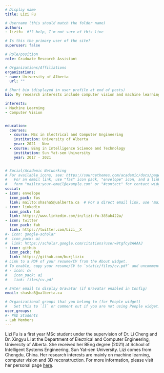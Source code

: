 ```yaml
---
# Display name
title: Lizi Fu

# Username (this should match the folder name)
authors:
- lizifu  #?? help, I'm not sure of this line

# Is this the primary user of the site?
superuser: false

# Role/position
role: Graduate Research Assistant

# Organizations/Affiliations
organizations:
- name: University of Alberta
  url: ""

# Short bio (displayed in user profile at end of posts)
bio: My research interests include computer vision and machine learning.

interests:
- Machine Learning
- Computer Vision


education:
  courses:
  - course: MSc in Electrical and Computer Engineering
    institution: University of Alberta
    year: 2021 - Now
  - course: BEng in Intelligence Science and Technology
    institution: Sun Yat-sen University
    year: 2017 - 2021


# Social/Academic Networking
# For available icons, see: https://sourcethemes.com/academic/docs/page-builder/#icons
#   For an email link, use "fas" icon pack, "envelope" icon, and a link in the
#   form "mailto:your-email@example.com" or "#contact" for contact widget.
social:
- icon: envelope
  icon_pack: fas
  link: mailto:shasha5@ualberta.ca  # For a direct email link, use "mailto:test@example.org".
- icon: linkedin
  icon_pack: fab
  link: https://www.linkedin.com/in/lizi-fu-385ab422a/
- icon: twitter
  icon_pack: fab
  link: https://twitter.com/Lizi__X
#- icon: google-scholar
#  icon_pack: ai
#  link: https://scholar.google.com/citations?user=9tgfcy8AAAAJ
- icon: github
  icon_pack: fab
  link: https://github.com/burjlizix
# Link to a PDF of your resume/CV from the About widget.
# To enable, copy your resume/CV to `static/files/cv.pdf` and uncomment the lines below.
# - icon: cv
#   icon_pack: ai
#   link: files/cv.pdf

# Enter email to display Gravatar (if Gravatar enabled in Config)
email: shasha5@ualberta.ca

# Organizational groups that you belong to (for People widget)
#   Set this to `[]` or comment out if you are not using People widget.
user_groups:
#- PhD Students
- Lab Members
---
```


Lizi Fu is a first year MSc student under the supervision of Dr. Li Cheng and Dr. Xingyu Li at the Department of Electrical and Computer Engineering, University of Alberta. She received her BEng degree (2021) at School of Intelligent Systems Engineering, Sun Yat-sen University. Lizi comes from Chengdu, China.
Her research interests are mainly on machine learning, computer vision and 3D reconstruction. For more information, please visit her personal page [here](https://burjlizix.com/). 
